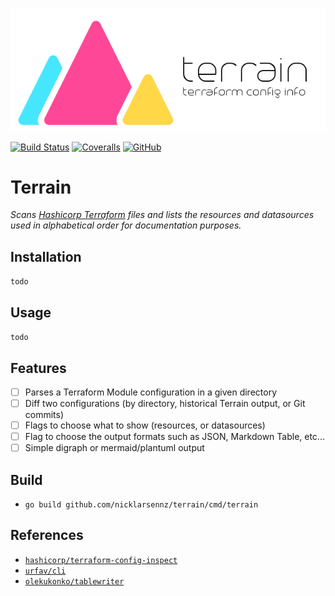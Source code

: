 ![Logo](docs/images/terrain-logo-600.png)

[![Build Status](https://img.shields.io/travis/com/NickLarsenNZ/terrain.svg)](https://travis-ci.com/NickLarsenNZ/terrain)
[![Coveralls](https://img.shields.io/coveralls/github/NickLarsenNZ/terrain.svg)](https://coveralls.io/github/NickLarsenNZ/terrain)
[![GitHub](https://img.shields.io/github/license/NickLarsenNZ/terrain.svg)](https://github.com/NickLarsenNZ/terrain)

# Terrain
_Scans [Hashicorp Terraform](https://www.terraform.io/) files and lists the resources and datasources used in alphabetical order for documentation purposes._

## Installation
`todo`

## Usage
`todo`

## Features
- [ ] Parses a Terraform Module configuration in a given directory
- [ ] Diff two configurations (by directory, historical Terrain output, or Git commits)
- [ ] Flags to choose what to show (resources, or datasources)
- [ ] Flag to choose the output formats such as JSON, Markdown Table, etc...
- [ ] Simple digraph or mermaid/plantuml output

## Build
- `go build github.com/nicklarsennz/terrain/cmd/terrain`

## References
- [`hashicorp/terraform-config-inspect`](https://github.com/hashicorp/terraform-config-inspect)
- [`urfav/cli`](https://github.com/urfave/cli)
- [`olekukonko/tablewriter`](github.com/olekukonko/tablewriter)
